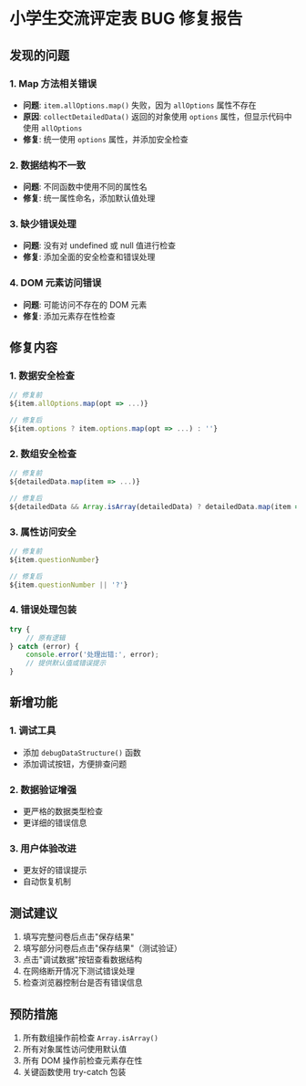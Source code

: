 # 小学生交流评定表 BUG 修复报告

## 发现的问题

### 1. Map 方法相关错误
- **问题**: `item.allOptions.map()` 失败，因为 `allOptions` 属性不存在
- **原因**: `collectDetailedData()` 返回的对象使用 `options` 属性，但显示代码中使用 `allOptions`
- **修复**: 统一使用 `options` 属性，并添加安全检查

### 2. 数据结构不一致
- **问题**: 不同函数中使用不同的属性名
- **修复**: 统一属性命名，添加默认值处理

### 3. 缺少错误处理
- **问题**: 没有对 undefined 或 null 值进行检查
- **修复**: 添加全面的安全检查和错误处理

### 4. DOM 元素访问错误
- **问题**: 可能访问不存在的 DOM 元素
- **修复**: 添加元素存在性检查

## 修复内容

### 1. 数据安全检查
```javascript
// 修复前
${item.allOptions.map(opt => ...)}

// 修复后  
${item.options ? item.options.map(opt => ...) : ''}
```

### 2. 数组安全检查
```javascript
// 修复前
${detailedData.map(item => ...)}

// 修复后
${detailedData && Array.isArray(detailedData) ? detailedData.map(item => ...) : '<p>暂无数据</p>'}
```

### 3. 属性访问安全
```javascript
// 修复前
${item.questionNumber}

// 修复后
${item.questionNumber || '?'}
```

### 4. 错误处理包装
```javascript
try {
    // 原有逻辑
} catch (error) {
    console.error('处理出错:', error);
    // 提供默认值或错误提示
}
```

## 新增功能

### 1. 调试工具
- 添加 `debugDataStructure()` 函数
- 添加调试按钮，方便排查问题

### 2. 数据验证增强
- 更严格的数据类型检查
- 更详细的错误信息

### 3. 用户体验改进
- 更友好的错误提示
- 自动恢复机制

## 测试建议

1. 填写完整问卷后点击"保存结果"
2. 填写部分问卷后点击"保存结果"（测试验证）
3. 点击"调试数据"按钮查看数据结构
4. 在网络断开情况下测试错误处理
5. 检查浏览器控制台是否有错误信息

## 预防措施

1. 所有数组操作前检查 `Array.isArray()`
2. 所有对象属性访问使用默认值
3. 所有 DOM 操作前检查元素存在性
4. 关键函数使用 try-catch 包装